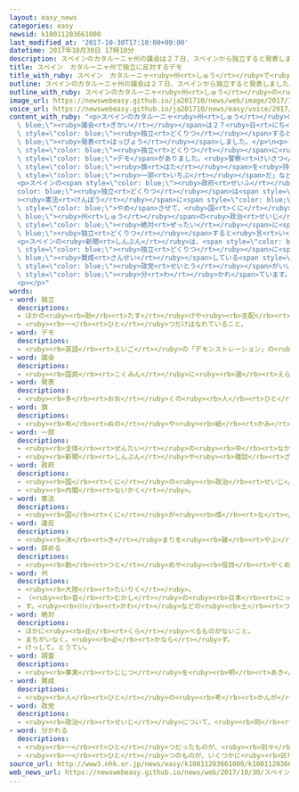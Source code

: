 ```yaml
---
layout: easy_news
categories: easy
newsid: k10011203661000
last_modified_at: '2017-10-30T17:10:00+09:00'
datetime: 2017年10月30日 17時10分
description: スペインのカタルーニャ州の議会は２７日、スペインから独立すると発表しました。
title: スペイン　カタルーニャ州で独立に反対するデモ
title_with_ruby: スペイン　カタルーニャ<ruby>州<rt>しゅう</rt></ruby>で<ruby>独立<rt>どくりつ</rt></ruby>に<ruby>反対<rt>はんたい</rt></ruby>するデモ
outline: スペインのカタルーニャ州の議会は２７日、スペインから独立すると発表しました。
outline_with_ruby: スペインのカタルーニャ<ruby>州<rt>しゅう</rt></ruby>の<ruby>議会<rt>ぎかい</rt></ruby>は２７<ruby>日<rt>にち</rt></ruby>、スペインから<ruby>独立<rt>どくりつ</rt></ruby>すると<ruby>発表<rt>はっぴょう</rt></ruby>しました。
image_url: https://newswebeasy.github.io/ja201710/news/web/image/2017/10/30/K10011203661_1710300508_1710300510_01_03.jpg
voice_url: https://newswebeasy.github.io/ja201710/news/easy/voice/2017/10/30/k10011203661000.mp3
content_with_ruby: "<p>スペインのカタルーニャ<ruby>州<rt>しゅう</rt></ruby>の<span style=\"color:\
  \ blue;\"><ruby>議会<rt>ぎかい</rt></ruby></span>は２７<ruby>日<rt>にち</rt></ruby>、スペインから<span\
  \ style=\"color: blue;\"><ruby>独立<rt>どくりつ</rt></ruby></span>すると<span style=\"color:\
  \ blue;\"><ruby>発表<rt>はっぴょう</rt></ruby></span>しました。</p>\n<p>２９<ruby>日<rt>にち</rt></ruby>、カタルーニャ<ruby>州<rt>しゅう</rt></ruby>のバルセロナで<span\
  \ style=\"color: blue;\"><ruby>独立<rt>どくりつ</rt></ruby></span>に<ruby>反対<rt>はんたい</rt></ruby>する<span\
  \ style=\"color: blue;\">デモ</span>がありました。<ruby>警察<rt>けいさつ</rt></ruby>によると、３０<ruby>万<rt>まん</rt></ruby><ruby>人<rt>にん</rt></ruby>ぐらいが<ruby>集<rt>あつ</rt></ruby>まりました。<ruby>集<rt>あつ</rt></ruby>まった<ruby>人<rt>ひと</rt></ruby>たちは、スペインの<span\
  \ style=\"color: blue;\"><ruby>旗<rt>はた</rt></ruby></span>を<ruby>持<rt>も</rt></ruby>って「カタルーニャはスペインの<span\
  \ style=\"color: blue;\"><ruby>一部<rt>いちぶ</rt></ruby></span>だ」などと<ruby>言<rt>い</rt></ruby>って、スペインの<ruby>歌<rt>うた</rt></ruby>を<ruby>歌<rt>うた</rt></ruby>いながら<ruby>歩<rt>ある</rt></ruby>きました。</p>\n\
  <p>スペインの<span style=\"color: blue;\"><ruby>政府<rt>せいふ</rt></ruby></span>は、<span style=\"\
  color: blue;\"><ruby>独立<rt>どくりつ</rt></ruby></span>は<span style=\"color: blue;\"\
  ><ruby>憲法<rt>けんぽう</rt></ruby></span>に<span style=\"color: blue;\"><ruby>違反<rt>いはん</rt></ruby></span>していると<ruby>言<rt>い</rt></ruby>って、カタルーニャ<ruby>州<rt>しゅう</rt></ruby>の<ruby>首相<rt>しゅしょう</rt></ruby>を<span\
  \ style=\"color: blue;\">やめ</span>させて、<ruby>国<rt>くに</rt></ruby>が<span style=\"color:\
  \ blue;\"><ruby>州<rt>しゅう</rt></ruby></span>の<ruby>政治<rt>せいじ</rt></ruby>を<ruby>行<rt>おこな</rt></ruby>うつもりです。しかし、カタルーニャ<ruby>州<rt>しゅう</rt></ruby>には<span\
  \ style=\"color: blue;\"><ruby>絶対<rt>ぜったい</rt></ruby></span>に<span style=\"color:\
  \ blue;\"><ruby>独立<rt>どくりつ</rt></ruby></span>すると<ruby>言<rt>い</rt></ruby>っている<ruby>人<rt>ひと</rt></ruby>もいます。</p>\n\
  <p>スペインの<ruby>新聞<rt>しんぶん</rt></ruby>は、<span style=\"color: blue;\"><ruby>調査<rt>ちょうさ</rt></ruby></span>によると、<span\
  \ style=\"color: blue;\"><ruby>独立<rt>どくりつ</rt></ruby></span>に<span style=\"color:\
  \ blue;\"><ruby>賛成<rt>さんせい</rt></ruby></span>している<span style=\"color: blue;\"><ruby>政党<rt>せいとう</rt></ruby></span>がいいという<ruby>人<rt>ひと</rt></ruby>は４２．５％、<ruby>反対<rt>はんたい</rt></ruby>している<span\
  \ style=\"color: blue;\"><ruby>政党<rt>せいとう</rt></ruby></span>がいいという<ruby>人<rt>ひと</rt></ruby>は４３．４％だったと<ruby>伝<rt>つた</rt></ruby>えました。カタルーニャ<ruby>州<rt>しゅう</rt></ruby>の<ruby>人<rt>ひと</rt></ruby>の<ruby>中<rt>なか</rt></ruby>でも<ruby>意見<rt>いけん</rt></ruby>が<span\
  \ style=\"color: blue;\"><ruby>分<rt>わ</rt></ruby>かれ</span>ています。</p>\n<p></p>\n<p></p>\n\
  <p></p>"
words:
- word: 独立
  descriptions:
  - ほかの<ruby><rb>助</rb><rt>たす</rt></ruby>けや<ruby><rb>支配</rb><rt>しはい</rt></ruby>を<ruby><rb>受</rb><rt>う</rt></ruby>けないで、<ruby><rb>自分</rb><rt>じぶん</rt></ruby>の<ruby><rb>力</rb><rt>ちから</rt></ruby>だけでやっていくこと。<ruby><rb>独</rb><rt>ひと</rt></ruby>り<ruby><rb>立</rb><rt>だ</rt></ruby>ち。
  - <ruby><rb>一</rb><rt>ひと</rt></ruby>つだけはなれていること。
- word: デモ
  descriptions:
  - <ruby><rb>英語</rb><rt>えいご</rt></ruby>の「デモンストレーション」の<ruby><rb>略</rb><rt>りゃく</rt></ruby>。<ruby><rb>自分</rb><rt>じぶん</rt></ruby>たちの<ruby><rb>考</rb><rt>かんが</rt></ruby>えを<ruby><rb>相手</rb><rt>あいて</rt></ruby>に<ruby><rb>認</rb><rt>みと</rt></ruby>めさせようとして、<ruby><rb>大勢</rb><rt>おおぜい</rt></ruby>が<ruby><rb>集</rb><rt>あつ</rt></ruby>まって<ruby><rb>自分</rb><rt>じぶん</rt></ruby>たちの<ruby><rb>勢</rb><rt>いきお</rt></ruby>いを<ruby><rb>示</rb><rt>しめ</rt></ruby>すこと。また、そのための<ruby><rb>行進</rb><rt>こうしん</rt></ruby>。
- word: 議会
  descriptions:
  - <ruby><rb>国民</rb><rt>こくみん</rt></ruby>に<ruby><rb>選</rb><rt>えら</rt></ruby>ばれた<ruby><rb>議員</rb><rt>ぎいん</rt></ruby>が<ruby><rb>集</rb><rt>あつ</rt></ruby>まって、<ruby><rb>国</rb><rt>くに</rt></ruby>や<ruby><rb>地方</rb><rt>ちほう</rt></ruby>の<ruby><rb>政治</rb><rt>せいじ</rt></ruby>について<ruby><rb>話</rb><rt>はな</rt></ruby>し<ruby><rb>合</rb><rt>あ</rt></ruby>い、<ruby><rb>取</rb><rt>と</rt></ruby>り<ruby><rb>決</rb><rt>き</rt></ruby>めをする<ruby><rb>所</rb><rt>ところ</rt></ruby>。<ruby><rb>国</rb><rt>くに</rt></ruby>の<ruby><rb>議会</rb><rt>ぎかい</rt></ruby>の<ruby><rb>国会</rb><rt>こっかい</rt></ruby>と、<ruby><rb>都道府県</rb><rt>とどうふけん</rt></ruby>などの<ruby><rb>地方議会</rb><rt>ちほうぎかい</rt></ruby>とがある。
- word: 発表
  descriptions:
  - <ruby><rb>多</rb><rt>おお</rt></ruby>くの<ruby><rb>人</rb><rt>ひと</rt></ruby>に<ruby><rb>広</rb><rt>ひろ</rt></ruby>く<ruby><rb>知</rb><rt>し</rt></ruby>らせること。
- word: 旗
  descriptions:
  - <ruby><rb>布</rb><rt>ぬの</rt></ruby>や<ruby><rb>紙</rb><rt>かみ</rt></ruby>で<ruby><rb>作</rb><rt>つく</rt></ruby>り、さおなどの<ruby><rb>先</rb><rt>さき</rt></ruby>につけて、かざりや<ruby><rb>目</rb><rt>め</rt></ruby>じるしとするもの。
- word: 一部
  descriptions:
  - <ruby><rb>全体</rb><rt>ぜんたい</rt></ruby>の<ruby><rb>中</rb><rt>なか</rt></ruby>の、ある<ruby><rb>部分</rb><rt>ぶぶん</rt></ruby>。
  - <ruby><rb>新聞</rb><rt>しんぶん</rt></ruby>や<ruby><rb>雑誌</rb><rt>ざっし</rt></ruby>などを<ruby><rb>数</rb><rt>かぞ</rt></ruby>えるときの、<ruby><rb>一</rb><rt>ひと</rt></ruby>つ。
- word: 政府
  descriptions:
  - <ruby><rb>国</rb><rt>くに</rt></ruby>の<ruby><rb>政治</rb><rt>せいじ</rt></ruby>を<ruby><rb>行</rb><rt>おこな</rt></ruby>うところ。
  - <ruby><rb>内閣</rb><rt>ないかく</rt></ruby>。
- word: 憲法
  descriptions:
  - <ruby><rb>国</rb><rt>くに</rt></ruby>が<ruby><rb>成</rb><rt>な</rt></ruby>り<ruby><rb>立</rb><rt>た</rt></ruby>っていく<ruby><rb>上</rb><rt>うえ</rt></ruby>で、いちばんだいじなことを<ruby><rb>決</rb><rt>き</rt></ruby>めた<ruby><rb>法律</rb><rt>ほうりつ</rt></ruby>。
- word: 違反
  descriptions:
  - <ruby><rb>決</rb><rt>き</rt></ruby>まりを<ruby><rb>破</rb><rt>やぶ</rt></ruby>ること。
- word: 辞める
  descriptions:
  - <ruby><rb>勤</rb><rt>つと</rt></ruby>めや<ruby><rb>役目</rb><rt>やくめ</rt></ruby>から<ruby><rb>退</rb><rt>しりぞ</rt></ruby>く。
- word: 州
  descriptions:
  - <ruby><rb>大陸</rb><rt>たいりく</rt></ruby>。
  - （<ruby><rb>昔</rb><rt>むかし</rt></ruby>の<ruby><rb>日本</rb><rt>にっぽん</rt></ruby>や、<ruby><rb>今</rb><rt>いま</rt></ruby>のアメリカなどで）<ruby><rb>政治</rb><rt>せいじ</rt></ruby>をするつごうで<ruby><rb>分</rb><rt>わ</rt></ruby>けた<ruby><rb>地方</rb><rt>ちほう</rt></ruby>の<ruby><rb>区切</rb><rt>くぎ</rt></ruby>り。
  - す。<ruby><rb>川</rb><rt>かわ</rt></ruby>などの<ruby><rb>土</rb><rt>つち</rt></ruby>や<ruby><rb>砂</rb><rt>すな</rt></ruby>が<ruby><rb>積</rb><rt>つ</rt></ruby>もってできた<ruby><rb>小</rb><rt>ちい</rt></ruby>さな<ruby><rb>陸地</rb><rt>りくち</rt></ruby>。
- word: 絶対
  descriptions:
  - ほかに<ruby><rb>比</rb><rt>くら</rt></ruby>べるものがないこと。
  - まちがいなく。<ruby><rb>必</rb><rt>かなら</rt></ruby>ず。
  - けっして。とうてい。
- word: 調査
  descriptions:
  - <ruby><rb>事実</rb><rt>じじつ</rt></ruby>を<ruby><rb>明</rb><rt>あき</rt></ruby>らかにするために、<ruby><rb>調</rb><rt>しら</rt></ruby>べること。
- word: 賛成
  descriptions:
  - <ruby><rb>人</rb><rt>ひと</rt></ruby>の<ruby><rb>考</rb><rt>かんが</rt></ruby>えをよいと<ruby><rb>認</rb><rt>みと</rt></ruby>めること。<ruby><rb>同意</rb><rt>どうい</rt></ruby>すること。
- word: 政党
  descriptions:
  - <ruby><rb>政治</rb><rt>せいじ</rt></ruby>について、<ruby><rb>同</rb><rt>おな</rt></ruby>じ<ruby><rb>考</rb><rt>かんが</rt></ruby>えを<ruby><rb>持</rb><rt>も</rt></ruby>つ<ruby><rb>人</rb><rt>ひと</rt></ruby>たちが<ruby><rb>集</rb><rt>あつ</rt></ruby>まって<ruby><rb>作</rb><rt>つく</rt></ruby>った<ruby><rb>団体</rb><rt>だんたい</rt></ruby>。
- word: 分かれる
  descriptions:
  - <ruby><rb>一</rb><rt>ひと</rt></ruby>つだったものが、<ruby><rb>別々</rb><rt>べつべつ</rt></ruby>になる。
  - <ruby><rb>一</rb><rt>ひと</rt></ruby>つのものが、いくつかに<ruby><rb>区切</rb><rt>くぎ</rt></ruby>られる。
source_url: http://www3.nhk.or.jp/news/easy/k10011203661000/k10011203661000.html
web_news_url: https://newswebeasy.github.io/news/web/2017/10/30/スペイン-カタルーニャ州-独立反対の大規模デモ
...
```

